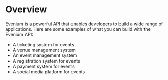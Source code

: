 # Overview

Evenium is a powerful API that enables developers to build a wide range of
applications. Here are some examples of what you can build with the Evenium
API:

- A ticketing system for events
- A venue management system
- An event management system
- A registration system for events
- A payment system for events
- A social media platform for events
